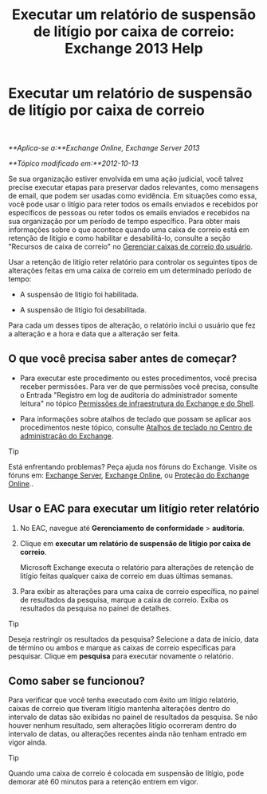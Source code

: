 ﻿---
title: 'Executar um relatório de suspensão de litígio por caixa de correio: Exchange 2013 Help'
TOCTitle: Executar um relatório de suspensão de litígio por caixa de correio
ms:assetid: 98c46226-2f48-42c6-a741-34bb5944f519
ms:mtpsurl: https://technet.microsoft.com/pt-br/library/JJ150542(v=EXCHG.150)
ms:contentKeyID: 50484757
ms.date: 05/22/2018
mtps_version: v=EXCHG.150
ms.translationtype: MT
---

# Executar um relatório de suspensão de litígio por caixa de correio

 

_**Aplica-se a:**Exchange Online, Exchange Server 2013_

_**Tópico modificado em:**2012-10-13_

Se sua organização estiver envolvida em uma ação judicial, você talvez precise executar etapas para preservar dados relevantes, como mensagens de email, que podem ser usadas como evidência. Em situações como essa, você pode usar o litígio para reter todos os emails enviados e recebidos por específicos de pessoas ou reter todos os emails enviados e recebidos na sua organização por um período de tempo específico. Para obter mais informações sobre o que acontece quando uma caixa de correio está em retenção de litígio e como habilitar e desabilitá-lo, consulte a seção "Recursos de caixa de correio" no [Gerenciar caixas de correio do usuário](manage-user-mailboxes-exchange-2013-help.md).

Usar a retenção de litígio reter relatório para controlar os seguintes tipos de alterações feitas em uma caixa de correio em um determinado período de tempo:

  - A suspensão de litígio foi habilitada.

  - A suspensão de litígio foi desabilitada.

Para cada um desses tipos de alteração, o relatório inclui o usuário que fez a alteração e a hora e data que a alteração ser feita.

## O que você precisa saber antes de começar?

  - Para executar este procedimento ou estes procedimentos, você precisa receber permissões. Para ver de que permissões você precisa, consulte o Entrada "Registro em log de auditoria do administrador somente leitura" no tópico [Permissões de infraestrutura do Exchange e do Shell](exchange-and-shell-infrastructure-permissions-exchange-2013-help.md).

  - Para informações sobre atalhos de teclado que possam se aplicar aos procedimentos neste tópico, consulte [Atalhos de teclado no Centro de administração do Exchange](keyboard-shortcuts-in-the-exchange-admin-center-exchange-online-protection-help.md).


> [!TIP]
> Está enfrentando problemas? Peça ajuda nos fóruns do Exchange. Visite os fóruns em: <A href="https://go.microsoft.com/fwlink/p/?linkid=60612">Exchange Server</A>, <A href="https://go.microsoft.com/fwlink/p/?linkid=267542">Exchange Online</A>, ou <A href="https://go.microsoft.com/fwlink/p/?linkid=285351">Proteção do Exchange Online</A>..



## Usar o EAC para executar um litígio reter relatório

1.  No EAC, navegue até **Gerenciamento de conformidade** \> **auditoria**.

2.  Clique em **executar um relatório de suspensão de litígio por caixa de correio**.
    
    Microsoft Exchange executa o relatório para alterações de retenção de litígio feitas qualquer caixa de correio em duas últimas semanas.

3.  Para exibir as alterações para uma caixa de correio específica, no painel de resultados da pesquisa, marque a caixa de correio. Exiba os resultados da pesquisa no painel de detalhes.


> [!TIP]
> Deseja restringir os resultados da pesquisa? Selecione a data de início, data de término ou ambos e marque as caixas de correio específicas para pesquisar. Clique em <STRONG>pesquisa</STRONG> para executar novamente o relatório.



## Como saber se funcionou?

Para verificar que você tenha executado com êxito um litígio relatório, caixas de correio que tiveram litígio mantenha alterações dentro do intervalo de datas são exibidas no painel de resultados da pesquisa. Se não houver nenhum resultado, sem alterações litígio ocorreram dentro do intervalo de datas, ou alterações recentes ainda não tenham entrado em vigor ainda.


> [!TIP]
> Quando uma caixa de correio é colocada em suspensão de litígio, pode demorar até 60 minutos para a retenção entrem em vigor.



